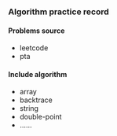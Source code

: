 ### Algorithm practice record

#### Problems source
- leetcode
- pta

#### Include algorithm
- array
- backtrace
- string
- double-point
- ……